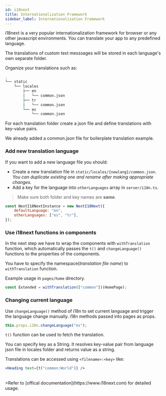 ```yaml
---
id: i18next
title: Internationalization Framework
sidebar_label: Internationalization Framework
---
```


i18next is a very popular internationalization framework for browser or any other javascript environments. You can translate your app to any predefined language.

The translations of custom text messsages will be stored in each language's own separate folder.

Organize your translations such as:

```sh
.
└── static
    └── locales
        ├── en
        |   └── common.json
        ├── tr
        |   └── common.json
        └── es
            └── common.json
```

For each translation folder create a json file and define translations with key-value pairs.

We already added a common.json file for boilerplate translation example.

### Add new translation language

If you want to add a new language file you should:

-   Create a new translation file in `static/locales/{newlang}/common.json`. _You can duplicate existing one and rename after making appropriate changes._
-   Add a key for the language into `otherLanguages` array in `server/i18n.ts`.

> Make sure both folder and key names are **same**.

```js
const NextI18NextInstance = new NextI18Next({
    defaultLanguage: "en",
    otherLanguages: ["es", "tr"],
});
```

### Use i18next functions in components

In the next step we have to wrap the components with `withTranslation` function, which automatically passes the `t()` and `changeLanguage()` functions to the properties of the components.

You have to specify the namespace(_translation file name_) to `withTranslation` function.

Example usage in `pages/home` directory.

```js
const Extended = withTranslation(["common"])(HomePage);
```

### Changing current language

Use `changeLanguage()` method of i18n to set current language and trigger the language change manually. i18n methods passed into pages as props.

```js
this.props.i18n.changeLanguage("es");
```

`t()` function can be used to fetch the translation.

You can specify key as a String. It resolves key-value pair from language json file in locales folder and returns value as a string.

Translations can be accessed using `<filename>:<key>` like:

```jsx
<Heading text={t("common:World")} />
```

<br>
>Refer to [offical documentation](https://www.i18next.com) for detailed usage.
